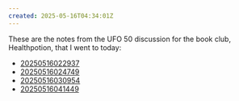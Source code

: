 ```yaml
---
created: 2025-05-16T04:34:01Z
---
```


These are the notes from the UFO 50 discussion for the book club, Healthpotion, that I went to today:

- [20250516022937](20250516022937.md)
- [20250516024749](20250516024749.md)
- [20250516030954](20250516030954.md)
- [20250516041449](20250516041449.md)
